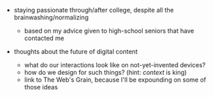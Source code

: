 - staying passionate through/after college, despite all the brainwashing/normalizing
    - based on my advice given to high-school seniors that have contacted me
    
- thoughts about the future of digital content
    - what do our interactions look like on not-yet-invented devices?
    - how do we design for such things? (hint: *context* is king)
    - link to The Web's Grain, because I'll be expounding on some of those ideas